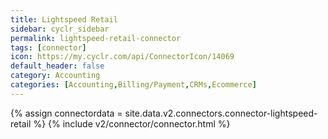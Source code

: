 ```yaml
---
title: Lightspeed Retail
sidebar: cyclr_sidebar
permalink: lightspeed-retail-connector
tags: [connector]
icon: https://my.cyclr.com/api/ConnectorIcon/14069
default_header: false
category: Accounting
categories: [Accounting,Billing/Payment,CRMs,Ecommerce]
---
```

{% assign connectordata = site.data.v2.connectors.connector-lightspeed-retail %}
{% include v2/connector/connector.html %}	